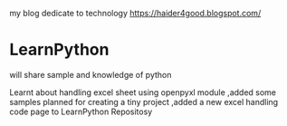 my blog dedicate to technology
https://haider4good.blogspot.com/

# LearnPython
will share sample and knowledge of python

Learnt about handling excel sheet using openpyxl module ,added some samples 
planned for creating a tiny project ,added a new excel handling code page to LearnPython Repositosy
